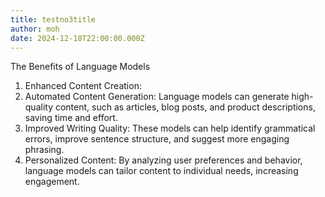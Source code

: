 ```yaml
---
title: testno3title
author: moh
date: 2024-12-18T22:00:00.000Z
---
```


The Benefits of Language Models

1. Enhanced Content Creation:
2. Automated Content Generation: Language models can generate high-quality content, such as articles, blog posts, and product descriptions, saving time and effort.
3. Improved Writing Quality: These models can help identify grammatical errors, improve sentence structure, and suggest more engaging phrasing.
4. Personalized Content: By analyzing user preferences and behavior, language models can tailor content to individual needs, increasing engagement.
